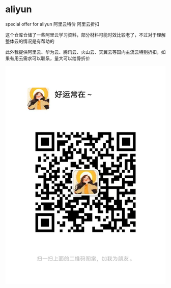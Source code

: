 # aliyun
special offer for aliyun  阿里云特价 阿里云折扣

这个仓库仓储了一些阿里云学习资料，部分材料可能时效比较老了，不过对于理解整体云的情况是有帮助的

此外我提供阿里云、华为云、腾讯云、火山云、天翼云等国内主流云特别折扣，如果有用云需求可以联系，量大可以给骨折价


![alt text](https://github.com/specialprice/aliyun/blob/main/QRcode.jpg)
